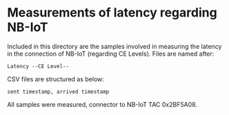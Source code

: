 # Measurements of latency regarding NB-IoT
Included in this directory are the samples involved in measuring the latency in the connection of NB-IoT (regarding CE Levels). Files are named after:

```
Latency --CE Level--
```

CSV files are structured as below: 
```
sent timestamp, arrived timestamp
```

All samples were measured, connector to NB-IoT TAC 0x2BF5A08.